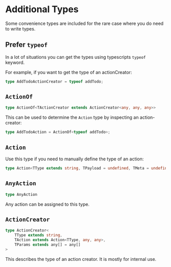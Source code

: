 # Additional Types

Some convenience types are included for the rare case where you do need to write types.

## Prefer `typeof`

In a lot of situations you can get the types using typescripts `typeof` keyword.

For example, if you want to get the type of an actionCreator:

```typescript
type AddTodoActionCreator = typeof addTodo;
```

## `ActionOf`

```typescript
type ActionOf<TActionCreator extends ActionCreator<any, any, any>>
```

This can be used to determine the `Action` type by inspecting an action-creator:

```typescript
type AddTodoAction = ActionOf<typeof addTodo>;
```

## `Action`

Use this type if you need to manually define the type of an action:

```typescript
type Action<TType extends string, TPayload = undefined, TMeta = undefined>
```

## `AnyAction`

```typescript
type AnyAction
```

Any action can be assigned to this type.

## `ActionCreator`

```typescript
type ActionCreator<
    TType extends string,
    TAction extends Action<TType, any, any>,
    TParams extends any[] = any[]
>
```

This describes the type of an action creator. It is mostly for internal use.
